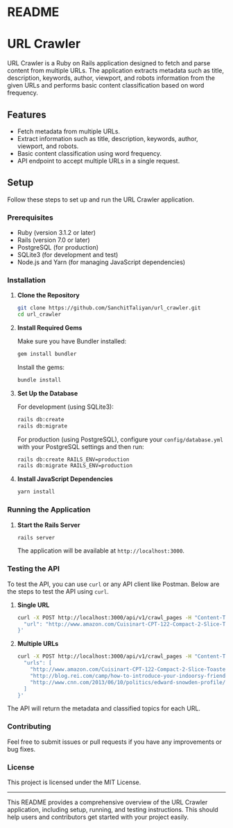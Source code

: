 # README


# URL Crawler

URL Crawler is a Ruby on Rails application designed to fetch and parse content from multiple URLs. The application extracts metadata such as title, description, keywords, author, viewport, and robots information from the given URLs and performs basic content classification based on word frequency.

## Features

- Fetch metadata from multiple URLs.
- Extract information such as title, description, keywords, author, viewport, and robots.
- Basic content classification using word frequency.
- API endpoint to accept multiple URLs in a single request.

## Setup

Follow these steps to set up and run the URL Crawler application.

### Prerequisites

- Ruby (version 3.1.2 or later)
- Rails (version 7.0 or later)
- PostgreSQL (for production)
- SQLite3 (for development and test)
- Node.js and Yarn (for managing JavaScript dependencies)

### Installation

1. **Clone the Repository**

   ```bash
   git clone https://github.com/SanchitTaliyan/url_crawler.git
   cd url_crawler
   ```

2. **Install Required Gems**

   Make sure you have Bundler installed:

   ```bash
   gem install bundler
   ```

   Install the gems:

   ```bash
   bundle install
   ```

3. **Set Up the Database**

   For development (using SQLite3):

   ```bash
   rails db:create
   rails db:migrate
   ```

   For production (using PostgreSQL), configure your `config/database.yml` with your PostgreSQL settings and then run:

   ```bash
   rails db:create RAILS_ENV=production
   rails db:migrate RAILS_ENV=production
   ```

4. **Install JavaScript Dependencies**

   ```bash
   yarn install
   ```

### Running the Application

1. **Start the Rails Server**

   ```bash
   rails server
   ```

   The application will be available at `http://localhost:3000`.

### Testing the API

To test the API, you can use `curl` or any API client like Postman. Below are the steps to test the API using `curl`.

1. **Single URL**

   ```bash
   curl -X POST http://localhost:3000/api/v1/crawl_pages -H "Content-Type: application/json" -d '{
     "url": "http://www.amazon.com/Cuisinart-CPT-122-Compact-2-Slice-Toaster/dp/B009GQ034C/ref=sr_1_1?s=kitchen&ie=UTF8&qid=1431620315&sr=1-1&keywords=toaster"
   }'
   ```

2. **Multiple URLs**

   ```bash
   curl -X POST http://localhost:3000/api/v1/crawl_pages -H "Content-Type: application/json" -d '{
     "urls": [
       "http://www.amazon.com/Cuisinart-CPT-122-Compact-2-Slice-Toaster/dp/B009GQ034C/ref=sr_1_1?s=kitchen&ie=UTF8&qid=1431620315&sr=1-1&keywords=toaster",
       "http://blog.rei.com/camp/how-to-introduce-your-indoorsy-friend-to-the-outdoors/",
       "http://www.cnn.com/2013/06/10/politics/edward-snowden-profile/"
     ]
   }'
   ```

The API will return the metadata and classified topics for each URL.

### Contributing

Feel free to submit issues or pull requests if you have any improvements or bug fixes.

### License

This project is licensed under the MIT License.

---

This README provides a comprehensive overview of the URL Crawler application, including setup, running, and testing instructions. This should help users and contributors get started with your project easily.
